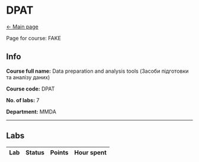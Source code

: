 # DPAT

[<- Main page](../../)

Page for course: FAKE

## Info

**Course full name:**  Data preparation and analysis tools (Засоби підготовки та аналізу даних)

**Course code:** DPAT

**No. of labs:** 7

**Department:** MMDA


---

## Labs

Lab | Status | Points | Hour spent |
--- | --- | --- | ---

